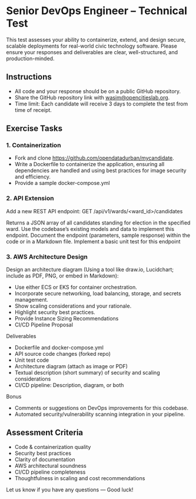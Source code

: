 # Senior DevOps Engineer – Technical Test

This test assesses your ability to containerize, extend, and design secure, scalable deployments for real-world civic technology software. Please ensure your responses and deliverables are clear, well-structured, and production-minded.

## Instructions
- All code and your response should be on a public GitHub repository.
- Share the GitHub repository link with wasim@opencitieslab.org.
- Time limit: Each candidate will receive 3 days to complete the test from time of receipt.

## Exercise Tasks
### 1. Containerization
- Fork and clone https://github.com/opendatadurban/mycandidate.
- Write a Dockerfile to containerize the application, ensuring all dependencies are handled and using best practices for image security and efficiency.
- Provide a sample docker-compose.yml

### 2. API Extension
Add a new REST API endpoint:
GET /api/v1/wards/<ward_id>/candidates

  Returns a JSON array of all candidates standing for election in the specified ward.
  Use the codebase’s existing models and data to implement this endpoint.
  Document the endpoint (parameters, sample response) within the code or in a Markdown file.
  Implement a basic unit test for this endpoint


### 3. AWS Architecture Design
Design an architecture diagram (Using a tool like draw.io, Lucidchart; include as PDF, PNG, or embed in Markdown):

- Use either ECS or EKS for container orchestration.
- Incorporate secure networking, load balancing, storage, and secrets management.
- Show scaling considerations and your rationale.
- Highlight security best practices.
- Provide Instance Sizing Recommendations
- CI/CD Pipeline Proposal


Deliverables
- Dockerfile and docker-compose.yml
- API source code changes (forked repo)
- Unit test code
- Architecture diagram (attach as image or PDF)
- Textual description (short summary) of security and scaling considerations
- CI/CD pipeline: Description, diagram, or both

Bonus
- Comments or suggestions on DevOps improvements for this codebase.
- Automated security/vulnerability scanning integration in your pipeline.

## Assessment Criteria
- Code & containerization quality
- Security best practices
- Clarity of documentation
- AWS architectural soundness
- CI/CD pipeline completeness
- Thoughtfulness in scaling and cost recommendations

Let us know if you have any questions — Good luck!
